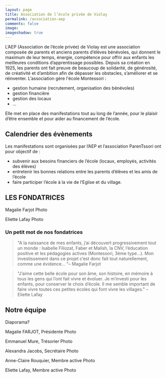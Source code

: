 ```yaml
---
layout: page
title: Association de l’école privée de Violay
permalink: /association-aep
comments: false
image: 
imageshadow: true
---
```


L’AEP (Association de l’école privée) de Violay est une association composée de parents et anciens parents d’élèves bénévoles, qui donnent le maximum de leur temps, énergie, compétence pour offrir aux enfants les meilleures conditions d’apprentissage possibles. Depuis sa création en 1925, les parents ont fait preuve de beaucoup de solidarité, de générosité, de créativité et d’ambition afin de dépasser les obstacles, s’améliorer et se réinventer. 
L’association gère l'école Montessori :
- gestion humaine (recrutement, organisation des bénévoles)
- gestion financière
- gestion des locaux 
- ...

Elle met en place des manifestations tout au long de l’année, pour le plaisir d’être ensemble et pour aider au financement de l’école.

## Calendrier des évènements

Les manifestations sont organisées par l’AEP et l’association ParenTssori ont pour objectif de :
- subvenir aux besoins financiers de l’école (locaux, employés, activités des élèves)
-  entretenir les bonnes relations entre les parents d’élèves et les amis de l’école
-  faire participer l’école à la vie de l’Eglise et du village.

## LES FONDATRICES

Magalie Farjot
Photo

Eliette Lafay
Photo

### Un petit mot de nos fondatrices

> "A la naissance de mes enfants, j’ai découvert progressivement tout un monde : Isabelle Filiozat, Faber et Malish, la CNV, l’éducation positive et les pédagogies actives (Montessori, 3ème type…). Mon investissement dans ce projet c’est donc fait tout naturellement, comme une évidence… "– Magalie Farjot

> "J’aime cette belle école pour son âme, son histoire, en mémoire à tous les gens qui l’ont fait vivre et évoluer. Je m’investi pour les enfants, pour conserver le choix d’école. Il me semble important de faire vivre toutes ces petites écoles qui font vivre les villages." – Eliette Lafay

## Notre équipe

Diaporama?

Magalie FARJOT, Présidente 
Photo

Emmanuel Mure, Trésorier
Photo

Alexandra Jacobs, Secrétaire
Photo

Anne-Claire Rouquier, Membre active
Photo

Eliette Lafay, Membre active
Photo